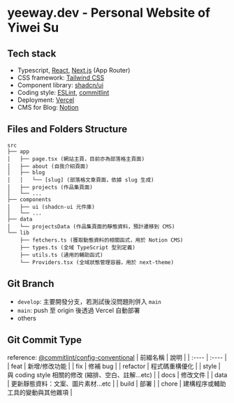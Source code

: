 # yeeway.dev - Personal Website of Yiwei Su

## Tech stack
- Typescript, [React](https://react.dev/), [Next.js](https://nextjs.org/) (App Router)
- CSS framework: [Tailwind CSS](https://tailwindcss.com/)
- Component library: [shadcn/ui](https://ui.shadcn.com/)
- Coding style: [ESLint](https://eslint.org/), [commitlint](https://commitlint.js.org/)
- Deployment: [Vercel](https://vercel.com)
- CMS for Blog: [Notion](https://www.notion.so)

## Files and Folders Structure
```
src
├── app
│   ├── page.tsx (網站主頁，目前亦為部落格主頁面)
│   ├── about (自我介紹頁面)
│   ├── blog
│   │   └── [slug] (部落格文章頁面，依據 slug 生成)
│   ├── projects (作品集頁面)
│   └── ...
├── components
│   ├── ui (shadcn-ui 元件庫)
│   └── ...
├── data
│   └── projectsData (作品集頁面的靜態資料，預計遷移到 CMS)
└── lib
    ├── fetchers.ts (獲取動態資料的相關函式，用於 Notion CMS)
    ├── types.ts (全域 TypeScript 型別定義)
    ├── utils.ts (通用的輔助函式)
    └── Providers.tsx (全域狀態管理容器，用於 next-theme)
```

## Git Branch
- `develop`: 主要開發分支，若測試後沒問題則併入 `main`
- `main`: push 至 origin 後透過 Vercel 自動部署
- others

## Git Commit Type
reference: [@commitlint/config-conventional](https://github.com/conventional-changelog/commitlint/tree/master/%40commitlint/config-conventional)
| 前綴名稱 | 說明 |
| :---- | :---- |
| feat | 新增/修改功能 |
| fix | 修補 bug |
| refactor | 程式碼重構優化 |
| style | 與 coding style 相關的修改 (縮排、空白、註解...etc) |
| docs | 修改文件 |
| data | 更新靜態資料：文案、圖片素材...etc |
| build | 部署 |
| chore | 建構程序或輔助工具的變動與其他雜項 |